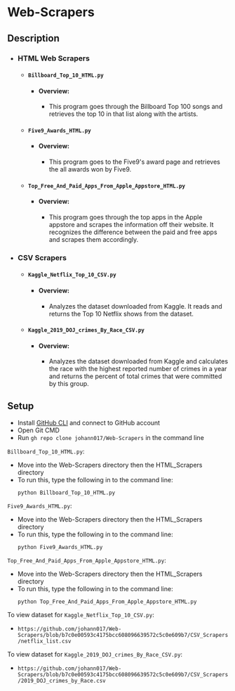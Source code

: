 # Web-Scrapers

## Description

- ### HTML Web Scrapers

  - #### `Billboard_Top_10_HTML.py`
    - #### Overview: 
      - This program goes through the Billboard Top 100 songs and retrieves the top 10 in that list along with the artists.

  - #### `Five9_Awards_HTML.py`
    - #### Overview: 
      - This program goes to the Five9's award page and retrieves the all awards won by Five9.
    
  - #### `Top_Free_And_Paid_Apps_From_Apple_Appstore_HTML.py`
    - #### Overview: 
      - This program goes through the top apps in the Apple appstore and scrapes the information off their website. It recognizes the difference between the paid and free apps and scrapes them accordingly.
    
- ### CSV Scrapers
  - #### `Kaggle_Netflix_Top_10_CSV.py`
    - #### Overview: 
      - Analyzes the dataset downloaded from Kaggle. It reads and returns the Top 10 Netflix shows from the dataset.
 
  - #### `Kaggle_2019_DOJ_crimes_By_Race_CSV.py`
    - #### Overview: 
      - Analyzes the dataset downloaded from Kaggle and calculates the race with the highest reported number of crimes in a year and returns the percent of total crimes that were committed by this group.

## Setup
- Install [GitHub CLI](https://cli.github.com/) and connect to GitHub account
- Open Git CMD
- Run `gh repo clone johann017/Web-Scrapers` in the command line

`Billboard_Top_10_HTML.py`:
- Move into the Web-Scrapers directory then the HTML_Scrapers directory
- To run this, type the following in to the command line:
  ```
  python Billboard_Top_10_HTML.py
  ```

`Five9_Awards_HTML.py`:
- Move into the Web-Scrapers directory then the HTML_Scrapers directory
- To run this, type the following in to the command line:
  ```
  python Five9_Awards_HTML.py
  ```

`Top_Free_And_Paid_Apps_From_Apple_Appstore_HTML.py`:
- Move into the Web-Scrapers directory then the HTML_Scrapers directory
- To run this, type the following in to the command line:
  ```
  python Top_Free_And_Paid_Apps_From_Apple_Appstore_HTML.py
  ```

To view dataset for `Kaggle_Netflix_Top_10_CSV.py`:
- `https://github.com/johann017/Web-Scrapers/blob/b7c0e00593c4175bcc608096639572c5c0e609b7/CSV_Scrapers/netflix_list.csv`

To view dataset for `Kaggle_2019_DOJ_crimes_By_Race_CSV.py`:
- `https://github.com/johann017/Web-Scrapers/blob/b7c0e00593c4175bcc608096639572c5c0e609b7/CSV_Scrapers/2019_DOJ_crimes_by_Race.csv`
